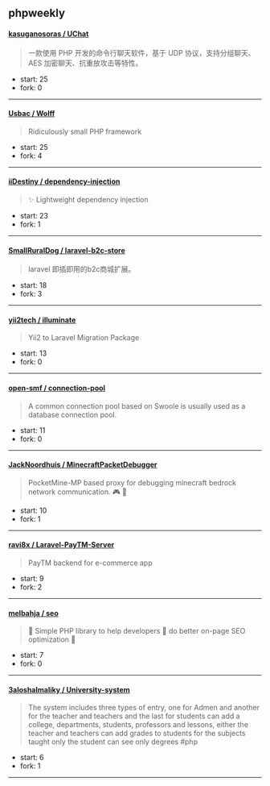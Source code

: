 ## phpweekly

#### [kasuganosoras / UChat](https://github.com/kasuganosoras/UChat)

> 一款使用 PHP 开发的命令行聊天软件，基于 UDP 协议，支持分组聊天、AES 加密聊天、抗重放攻击等特性。

+ start: 25
+ fork: 0

----


#### [Usbac / Wolff](https://github.com/Usbac/Wolff)

> Ridiculously small PHP framework

+ start: 25
+ fork: 4

----


#### [iiDestiny / dependency-injection](https://github.com/iiDestiny/dependency-injection)

> ✨  Lightweight dependency injection

+ start: 23
+ fork: 1

----


#### [SmallRuralDog / laravel-b2c-store](https://github.com/SmallRuralDog/laravel-b2c-store)

> laravel 即插即用的b2c商城扩展。

+ start: 18
+ fork: 3

----


#### [yii2tech / illuminate](https://github.com/yii2tech/illuminate)

> Yii2 to Laravel Migration Package

+ start: 13
+ fork: 0

----


#### [open-smf / connection-pool](https://github.com/open-smf/connection-pool)

> A common connection pool based on Swoole is usually used as a database connection pool.

+ start: 11
+ fork: 0

----


#### [JackNoordhuis / MinecraftPacketDebugger](https://github.com/JackNoordhuis/MinecraftPacketDebugger)

> PocketMine-MP based proxy for debugging minecraft bedrock network communication.  🎮 🔦

+ start: 10
+ fork: 1

----


#### [ravi8x / Laravel-PayTM-Server](https://github.com/ravi8x/Laravel-PayTM-Server)

> PayTM backend for e-commerce app

+ start: 9
+ fork: 2

----


#### [melbahja / seo](https://github.com/melbahja/seo)

> 🐘 Simple PHP library to help developers 🍻 do better on-page SEO optimization 🤖

+ start: 7
+ fork: 0

----


#### [3aloshalmaliky / University-system](https://github.com/3aloshalmaliky/University-system)

> The system includes three types of entry, one for Admen and another for the teacher and teachers and the last for students can add a college, departments, students, professors and lessons, either the teacher and teachers can add grades to students for the subjects taught only the student can see only degrees #php

+ start: 6
+ fork: 1

----

